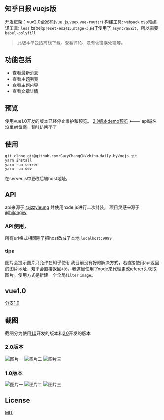 ## 知乎日报 vuejs版
开发框架：vue2.0全家桶(`vue.js`,`vuex`,`vue-router`)
构建工具: `webpack`
css预编译工具: `less`
babel:`preset-es2015`,`stage-3`,由于使用了 `async/await`，所以需要`babel-polyfill`
>此版本不包括离线下载、查看评论、没有做错误处理等。

## 功能包括
* 查看最新消息
* 查看主题列表
* 查看主题内容
* 查看文章详情

## 预览
使用vue1.0开发的版本已经停止维护和预览。
<a href="http://garychang.cn/show/zh-vue2.html" target="_Blank">2.0版本demo预览</a> <--- api域名没重新备案，暂时访问不了

## 使用
```
git clone git@github.com:GaryChangCN/zhihu-daily-byVuejs.git
yarn install
yarn run server
yarn run dev
```
在server.js中更改后端host地址。

## API
api来源于 [@izzyleung](https://github.com/izzyleung/ZhihuDailyPurify) 并使用node.js进行二次封装， 项目灵感来源于 [@hilongjw](https://github.com/hilongjw/vue-zhihu-daily?utm_source=tuicool&utm_medium=referral) 

### API使用，
所有uri格式相同除了把host改成了本地 `localhost:9999`

### tips
图片会提示图片只允许在知乎使用 我目前没有好的解决方式，若直接使用api返回的图片地址，知乎会直接返回`403`，我这里使用了node来代理更改referer头获取图片。使用方式是新建一个全局`filter` `image`。

## vue1.0
[分支1.0](https://github.com/GaryChangCN/zhihu-daily-byVuejs/tree/v1.0)

## 截图 
截图分为使用[1.0](#1.0版本)开发的版本和[2.0](2.0版本)开发的版本

### 2.0版本
![图片一](http://7xw4hd.com1.z0.glb.clouddn.com/zhihuvue2-1.png-scale50)
![图片二](http://7xw4hd.com1.z0.glb.clouddn.com/zhihuvue2-2.png-scale50)
![图片三](http://7xw4hd.com1.z0.glb.clouddn.com/zhihuvue2-3.png-scale50)

### 1.0版本
![图片一](http://7xw4hd.com1.z0.glb.clouddn.com/620552845619830166.jpg-scale50)
![图片二](http://7xw4hd.com1.z0.glb.clouddn.com/635505886232277358.jpg-scale50)
![图片三](http://7xw4hd.com1.z0.glb.clouddn.com/92529011503075773.jpg-scale50)

## License

[MIT](./LICENSE)
